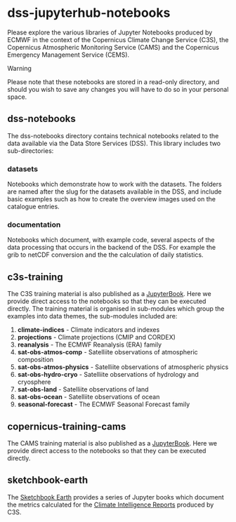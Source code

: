 # dss-jupyterhub-notebooks

Please explore the various libraries of Jupyter Notebooks produced by ECMWF in the context of the Copernicus Climate Change Service (C3S), the Copernicus Atmospheric Monitoring Service (CAMS) and the Copernicus Emergency Management Service (CEMS).

> [!WARNING]
> Please note that these notebooks are stored in a read-only directory, and should you wish to save any changes you will have to do so in your personal space.

## dss-notebooks

The dss-notebooks directory contains technical notebooks related to the data available via the Data Store Services (DSS). This library includes two sub-directories:

### datasets

Notebooks which demonstrate how to work with the datasets. The folders are named after the slug for the datasets available in the DSS, and include basic examples such as how to create the overview images used on the catalogue entries.

### documentation

Notebooks which document, with example code, several aspects of the data processing that occurs in the backend of the DSS. For example the grib to netCDF conversion and the the calculation of daily statistics.


## c3s-training

The C3S training material is also published as a [JupyterBook](https://ecmwf-training.github.io/c3s-training/intro.html). Here we provide direct access to the notebooks so that they can be executed directly. The training material is organised in sub-modules which group the examples into data themes, the sub-modules included are:

1. **climate-indices** - Climate indicators and indexes
1. **projections** - Climate projections (CMIP and CORDEX)
2. **reanalysis** - The ECMWF Reanalysis (ERA) family
3. **sat-obs-atmos-comp** - Satelliite observations of atmospheric composition
4. **sat-obs-atmos-physics** - Satelliite observations of atmospheric physics
5. **sat-obs-hydro-cryo** - Satelliite observations of hydrology and cryosphere
6. **sat-obs-land** - Satelliite observations of land
7. **sat-obs-ocean** - Satelliite observations of ocean
8. **seasonal-forecast** - The ECMWF Seasonal Forecast family



## copernicus-training-cams

The CAMS training material is also published as a [JupyterBook](https://ecmwf-projects.github.io/copernicus-training-cams). Here we provide direct access to the notebooks so that they can be executed directly.


## sketchbook-earth

The [Sketchbook Earth](https://ecmwfcode4earth.github.io/sketchbook-earth/intro.html) provides a series of Jupyter books which document the metrics calculated for the [Climate Intelligence Reports](https://climate.copernicus.eu/climate-intelligence) produced by C3S.

